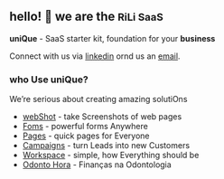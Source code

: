 ## hello! 👋 we are the <strong style='font-size:18px'>RiLi SaaS</strong>
  
**uniQue** - SaaS starter kit, foundation for your **business**

Connect with us via <a href="https://www.linkedin.com/company/rili-saas/" target="_blank">linkedin</a> ornd us an [email](mailto:sleuths_network0u@icloud.com).
  
### who Use uniQue?
  
We’re serious about creating amazing solutiOns
  
<!-- - <a href="http://proxyon.click/" target="_blank">Proxy</a> - all roads, One place -->
- <a href="https://webshot.click/" target="_blank">webShot</a> - take Screenshots of web pages
- <a href="https://formson.click/" target="_blank">Foms</a> - powerful forms Anywhere
- <a href="https://pageson.click/" target="_blank">Pages</a> - quick pages for Everyone
- <a href="https://campaignson.click/" target="_blank">Campaigns</a> - turn Leads into new Customers
- <a href="https://go2work.click/" target="_blank">Workspace</a> - simple, how Everything should be
- <a href="https://odontohora.com.br/" target="_blank">Odonto Hora</a> - Finanças na Odontologia
